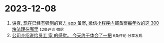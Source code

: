 # 2023-12-08

1. [讲真, 现在已经有强制的官方 app 备案, 微信小程序内部备案每年收的这 300 块法理在哪里](https://www.v2ex.com/t/998533) `12条评论` `微信`
1. [公司介绍说给员工 家 的感觉。 今天终于体会了一把](https://www.v2ex.com/t/998532) `6条评论` `分享发现`
